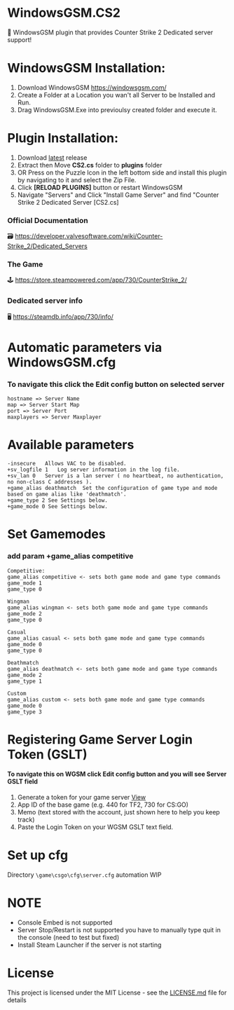 # WindowsGSM.CS2
🧩 WindowsGSM plugin that provides Counter Strike 2 Dedicated server support!


# WindowsGSM Installation: 
1. Download  WindowsGSM https://windowsgsm.com/ 
2. Create a Folder at a Location you wan't all Server to be Installed and Run.
4. Drag WindowsGSM.Exe into previoulsy created folder and execute it.

# Plugin Installation:
1. Download [latest](https://github.com/ohmcodes/WindowsGSM.CS2/releases/latest) release
2. Extract then Move **CS2.cs** folder to **plugins** folder
3. OR Press on the Puzzle Icon in the left bottom side and install this plugin by navigating to it and select the Zip File.
4. Click **[RELOAD PLUGINS]** button or restart WindowsGSM
5. Navigate "Servers" and Click "Install Game Server" and find "Counter Strike 2 Dedicated Server [CS2.cs]

### Official Documentation
🗃️ https://developer.valvesoftware.com/wiki/Counter-Strike_2/Dedicated_Servers

### The Game
🕹️ https://store.steampowered.com/app/730/CounterStrike_2/

### Dedicated server info
🖥️ https://steamdb.info/app/730/info/

# Automatic parameters via WindowsGSM.cfg
### To navigate this click the Edit config button on selected server
```
hostname => Server Name
map => Server Start Map
port => Server Port
maxplayers => Server Maxplayer
```

# Available parameters
```
-insecure	Allows VAC to be disabled.
+sv_logfile 1	Log server information in the log file.
+sv_lan 0	Server is a lan server ( no heartbeat, no authentication, no non-class C addresses ).
+game_alias deathmatch	Set the configuration of game type and mode based on game alias like 'deathmatch'.
+game_type 2 See Settings below.
+game_mode 0 See Settings below.
```

# Set Gamemodes
### add param +game_alias competitive
```
Competitive:
game_alias competitive <- sets both game mode and game type commands
game_mode 1
game_type 0

Wingman
game_alias wingman <- sets both game mode and game type commands
game_mode 2
game_type 0

Casual
game_alias casual <- sets both game mode and game type commands
game_mode 0
game_type 0

Deathmatch
game_alias deathmatch <- sets both game mode and game type commands
game_mode 2
game_type 1

Custom
game_alias custom <- sets both game mode and game type commands
game_mode 0
game_type 3
```

# Registering Game Server Login Token (GSLT)
#### To navigate this on WGSM click Edit config button and you will see Server GSLT field

1. Generate a token for your game server [View](http://steamcommunity.com/dev/managegameservers) 
2. App ID of the base game (e.g. 440 for TF2, 730 for CS:GO)
3. Memo (text stored with the account, just shown here to help you keep track)
4. Paste the Login Token on your WGSM GSLT text field.


# Set up cfg
Directory ``` \game\csgo\cfg\server.cfg ```
automation WIP

# NOTE
- Console Embed is not supported
- Server Stop/Restart is not supported you have to manually type quit in the console (need to test but fixed)
- Install Steam Launcher if the server is not starting

# License
This project is licensed under the MIT License - see the <a href="https://github.com/ohmcodes/WindowsGSM.CS2/blob/main/LICENSE">LICENSE.md</a> file for details
